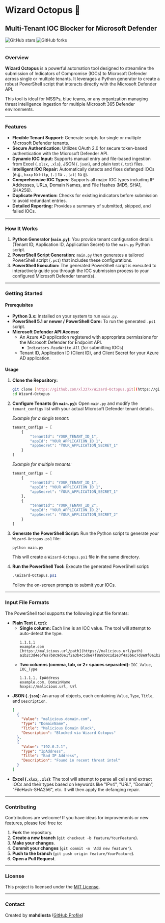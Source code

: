# Wizard Octopus 🐙

## Multi-Tenant IOC Blocker for Microsoft Defender

![GitHub stars](https://img.shields.io/github/stars/xl337x/Wizard-Octopus?style=social)
![GitHub forks](https://img.shields.io/github/forks/xl337x/Wizard-Octopus?style=social)

---

### **Overview**

**Wizard Octopus** is a powerful automation tool designed to streamline the submission of Indicators of Compromise (IOCs) to Microsoft Defender across single or multiple tenants. It leverages a Python generator to create a robust PowerShell script that interacts directly with the Microsoft Defender API.

This tool is ideal for MSSPs, blue teams, or any organization managing threat intelligence ingestion for multiple Microsoft 365 Defender environments.

---

### **Features**

* **Flexible Tenant Support:** Generate scripts for single or multiple Microsoft Defender tenants.
* **Secure Authentication:** Utilizes OAuth 2.0 for secure token-based authentication with the Microsoft Defender API.
* **Dynamic IOC Input:** Supports manual entry and file-based ingestion from Excel (`.xlsx`, `.xls`), JSON (`.json`), and plain text (`.txt`) files.
* **Intelligent IOC Repair:** Automatically detects and fixes defanged IOCs (e.g., `hxxp` to `http`, `[.]` to `.`, `[at]` to `@`).
* **Comprehensive IOC Types:** Supports all major IOC types including IP Addresses, URLs, Domain Names, and File Hashes (MD5, SHA1, SHA256).
* **Duplicate Prevention:** Checks for existing indicators before submission to avoid redundant entries.
* **Detailed Reporting:** Provides a summary of submitted, skipped, and failed IOCs.

---

### **How It Works**

1.  **Python Generator (`main.py`):** You provide tenant configuration details (Tenant ID, Application ID, Application Secret) to the `main.py` Python script.
2.  **PowerShell Script Generation:** `main.py` then generates a tailored PowerShell script (`.ps1`) that includes these configurations.
3.  **PowerShell Execution:** The generated PowerShell script is executed to interactively guide you through the IOC submission process to your configured Microsoft Defender tenant(s).

---

### **Getting Started**

#### **Prerequisites**

* **Python 3.x:** Installed on your system to run `main.py`.
* **PowerShell 5.1 or newer / PowerShell Core:** To run the generated `.ps1` script.
* **Microsoft Defender API Access:**
    * An Azure AD application registered with appropriate permissions for the Microsoft Defender for Endpoint API.
        * `Indicators.ReadWrite.All` (for submitting IOCs)
    * Tenant ID, Application ID (Client ID), and Client Secret for your Azure AD application.

#### **Usage**

1.  **Clone the Repository:**
    ```bash
    git clone [https://github.com/xl337x/Wizard-Octopus.git](https://github.com/xl337x/Wizard-Octopus.git) 
    cd Wizard-Octopus
    ```
2.  **Configure Tenants (in `main.py`):**
    Open `main.py` and modify the `tenant_configs` list with your actual Microsoft Defender tenant details.

    *Example for a single tenant:*
    ```python
    tenant_configs = [
        {
            "tenantId": "YOUR_TENANT_ID_1",
            "appId": "YOUR_APPLICATION_ID_1",
            "appSecret": "YOUR_APPLICATION_SECRET_1"
        }
    ]
    ```
    *Example for multiple tenants:*
    ```python
    tenant_configs = [
        {
            "tenantId": "YOUR_TENANT_ID_1",
            "appId": "YOUR_APPLICATION_ID_1",
            "appSecret": "YOUR_APPLICATION_SECRET_1"
        },
        {
            "tenantId": "YOUR_TENANT_ID_2",
            "appId": "YOUR_APPLICATION_ID_2",
            "appSecret": "YOUR_APPLICATION_SECRET_2"
        }
    ]
    ```

3.  **Generate the PowerShell Script:**
    Run the Python script to generate your `Wizard-Octopus.ps1` file:
    ```bash
    python main.py
    ```
    This will create a `Wizard-Octopus.ps1` file in the same directory.

4.  **Run the PowerShell Tool:**
    Execute the generated PowerShell script:
    ```powershell
    .\Wizard-Octopus.ps1
    ```
    Follow the on-screen prompts to submit your IOCs.

---

### **Input File Formats**

The PowerShell tool supports the following input file formats:

* **Plain Text (`.txt`)**:
    * **Single column:** Each line is an IOC value. The tool will attempt to auto-detect the type.
        ```
        1.1.1.1
        example.com
        [https://malicious.url/path](https://malicious.url/path)
        a1b2c3d4e5f6a7b8c9d0e1f2a3b4c5d6e7f8a9b0c1d2e3f4a5b6c7d8e9f0a1b2
        ```
    * **Two columns (comma, tab, or 2+ spaces separated):** `IOC_Value, IOC_Type`
        ```
        1.1.1.1, IpAddress
        example.com, DomainName
        hxxps://malicious.url, Url
        ```
* **JSON (`.json`)**: An array of objects, each containing `Value`, `Type`, `Title`, and `Description`.
    ```json
    [
      {
        "Value": "malicious.domain.com",
        "Type": "DomainName",
        "Title": "Malicious Domain Block",
        "Description": "Blocked via Wizard Octopus"
      },
      {
        "Value": "192.0.2.1",
        "Type": "IpAddress",
        "Title": "Bad IP Address",
        "Description": "Found in recent threat intel"
      }
    ]
    ```
* **Excel (`.xlsx`, `.xls`)**: The tool will attempt to parse all cells and extract IOCs and their types based on keywords like "IPv4", "URL", "Domain", "FileHash-SHA256", etc. It will then apply the defanging repair.

---

### **Contributing**

Contributions are welcome! If you have ideas for improvements or new features, please feel free to:

1.  **Fork** the repository.
2.  **Create a new branch** (`git checkout -b feature/YourFeature`).
3.  **Make your changes**.
4.  **Commit your changes** (`git commit -m 'Add new feature'`).
5.  **Push to the branch** (`git push origin feature/YourFeature`).
6.  **Open a Pull Request**.

---

### **License**

This project is licensed under the [MIT License](LICENSE).

---

### **Contact**

Created by **mahdiesta** ([GitHub Profile](https://github.com/xl337x)) 
